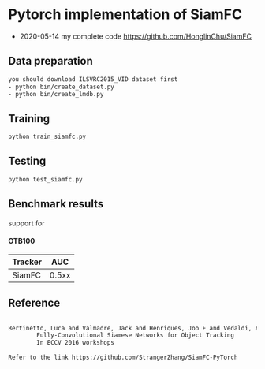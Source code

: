
# Pytorch implementation of SiamFC

- 2020-05-14  my complete code https://github.com/HonglinChu/SiamFC

## Data preparation

```bash
you should download ILSVRC2015_VID dataset first
- python bin/create_dataset.py
- python bin/create_lmdb.py
```

## Training
```bash
python train_siamfc.py
```
## Testing
```bash
python test_siamfc.py
```

## Benchmark results
support for 
#### OTB100

|         Tracker        |       AUC       |
| ---------------------- | --------------- |
|         SiamFC         |      0.5xx      |

## Reference
```bash

Bertinetto, Luca and Valmadre, Jack and Henriques, Joo F and Vedaldi, Andrea and Torr, Philip H S
		Fully-Convolutional Siamese Networks for Object Tracking
		In ECCV 2016 workshops
		
Refer to the link https://github.com/StrangerZhang/SiamFC-PyTorch
```

